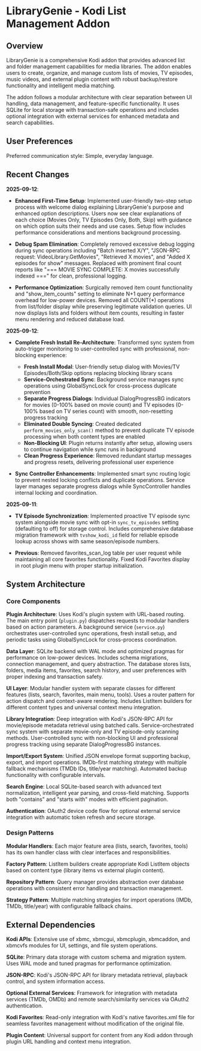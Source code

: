 # LibraryGenie - Kodi List Management Addon

## Overview

LibraryGenie is a comprehensive Kodi addon that provides advanced list and folder management capabilities for media libraries. The addon enables users to create, organize, and manage custom lists of movies, TV episodes, music videos, and external plugin content with robust backup/restore functionality and intelligent media matching.

The addon follows a modular architecture with clear separation between UI handling, data management, and feature-specific functionality. It uses SQLite for local storage with transaction-safe operations and includes optional integration with external services for enhanced metadata and search capabilities.

## User Preferences

Preferred communication style: Simple, everyday language.

## Recent Changes

**2025-09-12**: 
- **Enhanced First-Time Setup**: Implemented user-friendly two-step setup process with welcome dialog explaining LibraryGenie's purpose and enhanced option descriptions. Users now see clear explanations of each choice (Movies Only, TV Episodes Only, Both, Skip) with guidance on which option suits their needs and use cases. Setup flow includes performance considerations and mentions background processing.

- **Debug Spam Elimination**: Completely removed excessive debug logging during sync operations including "Batch inserted X/Y", "JSON-RPC request: VideoLibrary.GetMovies", "Retrieved X movies", and "Added X episodes for show" messages. Replaced with prominent final count reports like "=== MOVIE SYNC COMPLETE: X movies successfully indexed ===" for clean, professional logging.

- **Performance Optimization**: Surgically removed item count functionality and "show_item_counts" setting to eliminate N+1 query performance overhead for low-power devices. Removed all COUNT(*) operations from list/folder display while preserving legitimate validation queries. UI now displays lists and folders without item counts, resulting in faster menu rendering and reduced database load.

**2025-09-12**: 
- **Complete Fresh Install Re-Architecture**: Transformed sync system from auto-trigger monitoring to user-controlled sync with professional, non-blocking experience:
  - **Fresh Install Modal**: User-friendly setup dialog with Movies/TV Episodes/Both/Skip options replacing blocking library scans
  - **Service-Orchestrated Sync**: Background service manages sync operations using GlobalSyncLock for cross-process duplicate prevention
  - **Separate Progress Dialogs**: Individual DialogProgressBG indicators for movies (0-100% based on movie count) and TV episodes (0-100% based on TV series count) with smooth, non-resetting progress tracking
  - **Eliminated Double Syncing**: Created dedicated `perform_movies_only_scan()` method to prevent duplicate TV episode processing when both content types are enabled
  - **Non-Blocking UI**: Plugin returns instantly after setup, allowing users to continue navigation while sync runs in background
  - **Clean Progress Experience**: Removed redundant startup messages and progress resets, delivering professional user experience

- **Sync Controller Enhancements**: Implemented smart sync routing logic to prevent nested locking conflicts and duplicate operations. Service layer manages separate progress dialogs while SyncController handles internal locking and coordination.

**2025-09-11**: 
- **TV Episode Synchronization**: Implemented proactive TV episode sync system alongside movie sync with opt-in `sync_tv_episodes` setting (defaulting to off) for storage control. Includes comprehensive database migration framework with `tvshow_kodi_id` field for reliable episode lookup across shows with same season/episode numbers.

- **Previous**: Removed favorites_scan_log table per user request while maintaining all core favorites functionality. Fixed Kodi Favorites display in root plugin menu with proper startup initialization.

## System Architecture

### Core Components

**Plugin Architecture**: Uses Kodi's plugin system with URL-based routing. The main entry point (`plugin.py`) dispatches requests to modular handlers based on action parameters. A background service (`service.py`) orchestrates user-controlled sync operations, fresh install setup, and periodic tasks using GlobalSyncLock for cross-process coordination.

**Data Layer**: SQLite backend with WAL mode and optimized pragmas for performance on low-power devices. Includes schema migrations, connection management, and query abstraction. The database stores lists, folders, media items, favorites, search history, and user preferences with proper indexing and transaction safety.

**UI Layer**: Modular handler system with separate classes for different features (lists, search, favorites, main menu, tools). Uses a router pattern for action dispatch and context-aware rendering. Includes ListItem builders for different content types and universal context menu integration.

**Library Integration**: Deep integration with Kodi's JSON-RPC API for movie/episode metadata retrieval using batched calls. Service-orchestrated sync system with separate movie-only and TV episode-only scanning methods. User-controlled sync with non-blocking UI and professional progress tracking using separate DialogProgressBG instances.

**Import/Export System**: Unified JSON envelope format supporting backup, export, and import operations. IMDb-first matching strategy with multiple fallback mechanisms (TMDb IDs, title/year matching). Automated backup functionality with configurable intervals.

**Search Engine**: Local SQLite-based search with advanced text normalization, intelligent year parsing, and cross-field matching. Supports both "contains" and "starts with" modes with efficient pagination.

**Authentication**: OAuth2 device code flow for optional external service integration with automatic token refresh and secure storage.

### Design Patterns

**Modular Handlers**: Each major feature area (lists, search, favorites, tools) has its own handler class with clear interfaces and responsibilities.

**Factory Pattern**: ListItem builders create appropriate Kodi ListItem objects based on content type (library items vs external plugin content).

**Repository Pattern**: Query manager provides abstraction over database operations with consistent error handling and transaction management.

**Strategy Pattern**: Multiple matching strategies for import operations (IMDb, TMDb, title/year) with configurable fallback chains.

## External Dependencies

**Kodi APIs**: Extensive use of xbmc, xbmcgui, xbmcplugin, xbmcaddon, and xbmcvfs modules for UI, settings, and file system operations.

**SQLite**: Primary data storage with custom schema and migration system. Uses WAL mode and tuned pragmas for performance optimization.

**JSON-RPC**: Kodi's JSON-RPC API for library metadata retrieval, playback control, and system information access.

**Optional External Services**: Framework for integration with metadata services (TMDb, OMDb) and remote search/similarity services via OAuth2 authentication.

**Kodi Favorites**: Read-only integration with Kodi's native favorites.xml file for seamless favorites management without modification of the original file.

**Plugin Content**: Universal support for content from any Kodi addon through plugin URL handling and context menu integration.